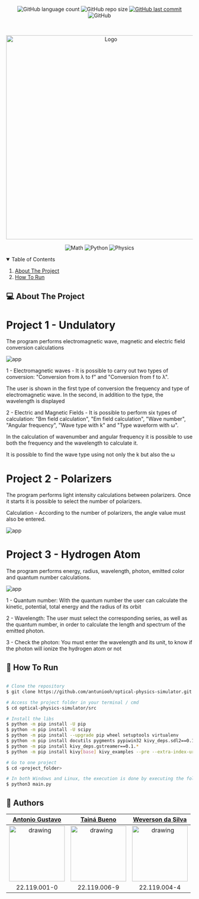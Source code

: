<p align="center">
  <img alt="GitHub language count" src="https://img.shields.io/github/languages/count/antuniooh/optical-physics-simulator">

  <img alt="GitHub repo size" src="https://img.shields.io/github/repo-size/antuniooh/optical-physics-simulator">
  
  <a href="https://github.com/antuniooh/optical-physics-simulator/commits/master">
    <img alt="GitHub last commit" src="https://img.shields.io/github/last-commit/antuniooh/optical-physics-simulator">
  </a>
  
   <img alt="GitHub" src="https://img.shields.io/github/license/antuniooh/optical-physics-simulator">
</p>


<!-- PROJECT LOGO -->
<br />
<p align="center">
  <a href="https://github.com/antuniooh/optical-physics-simulator">
    <img src="https://github.com/antuniooh/optical-physics-calculator/blob/master/code/Projeto%201%20-%20Ondulat%C3%B3ria/fundo.jpg" alt="Logo" width="550">
  </a>
</p>

<p align="center">
  <img alt="Math" src="https://img.shields.io/badge/Math-red?style=for-the-badge&logo=math&logoColor=white"/>
  <img alt="Python" src="https://img.shields.io/badge/Python-darkblue?style=for-the-badge&logo=python&logoColor=white"/>
    <img alt="Physics" src="https://img.shields.io/badge/Physics-darkrgreen?style=for-the-badge&logo=physics&logoColor=white"/>
</p>


<!-- TABLE OF CONTENTS -->
<details open="open">
  <summary>Table of Contents</summary>
  <ol>
    <li>
      <a href="#-about-the-project">About The Project</a>
    </li>
    <li>
      <a href="#-how-to-run">How To Run</a>
    </li>
  </ol>
</details>


<!-- ABOUT THE PROJECT -->
## 💻 About The Project

# Project 1 - Undulatory
The program performs electromagnetic wave, magnetic and electric field conversion calculations

![app](https://github.com/antuniooh/optical-physics-simulator/blob/master/images/app1.gif)

1 - Electromagnetic waves - It is possible to carry out two types of conversion: "Conversion from λ to f" and "Conversion from f to λ".

The user is shown in the first type of conversion the frequency and type of electromagnetic wave. In the second, in addition to the type, the wavelength is displayed

2 - Electric and Magnetic Fields - It is possible to perform six types of calculation: "Bm field calculation", "Em field calculation", "Wave number", "Angular frequency", "Wave type with k" and "Type waveform with ω".

In the calculation of wavenumber and angular frequency it is possible to use both the frequency and the wavelength to calculate it.

It is possible to find the wave type using not only the k but also the ω

# Project 2 - Polarizers
The program performs light intensity calculations between polarizers. Once it starts it is possible to select the number of polarizers.

Calculation - According to the number of polarizers, the angle value must also be entered.

![app](https://github.com/antuniooh/optical-physics-simulator/blob/master/images/app2.gif)

# Project 3 - Hydrogen Atom
The program performs energy, radius, wavelength, photon, emitted color and quantum number calculations.

![app](https://github.com/antuniooh/optical-physics-simulator/blob/master/images/app3.gif)

1 - Quantum number: With the quantum number the user can calculate the kinetic, potential, total energy and the radius of its orbit

2 - Wavelength: The user must select the corresponding series, as well as the quantum number, in order to calculate the length and spectrum of the emitted photon.

3 - Check the photon: You must enter the wavelength and its unit, to know if the photon will ionize the hydrogen atom or not

<!-- HOW TO RUN -->
## 🚀 How To Run

```bash

# Clone the repository
$ git clone https://github.com/antuniooh/optical-physics-simulator.git

# Access the project folder in your terminal / cmd
$ cd optical-physics-simulator/src

# Install the libs
$ python -m pip install -U pip
$ python -m pip install -U scipy
$ python -m pip install --upgrade pip wheel setuptools virtualenv
$ python -m pip install docutils pygments pypiwin32 kivy_deps.sdl2==0.1.* kivy_deps.glew==0.1.*
$ python -m pip install kivy_deps.gstreamer==0.1.*
$ python -m pip install kivy[base] kivy_examples --pre --extra-index-url https://kivy.org/downloads/simple/

# Go to one project
$ cd <project_folder>

# In both Windows and Linux, the execution is done by executing the following line in the terminal, or using an IDE of your choice.
$ python3 main.py

```

<!-- AUTHORS -->
## 🤖 Authors

[Antonio Gustavo](https://github.com/antuniooh)           |  [Tainá Bueno](https://github.com/tainacbueno)           |  [Weverson da Silva](https://github.com/WebisD)
:-------------------------:|:-------------------------:|:-------------------------:
<img src="https://avatars.githubusercontent.com/u/51217271?v=4" alt="drawing" width="150"/>  |  <img src="https://avatars.githubusercontent.com/u/56885213?v=4" alt="drawing" width="150"/>| <img src="https://avatars.githubusercontent.com/u/49571908?v=4" alt="drawing" width="150"/>
22.119.001-0 | 22.119.006-9 | 22.119.004-4
